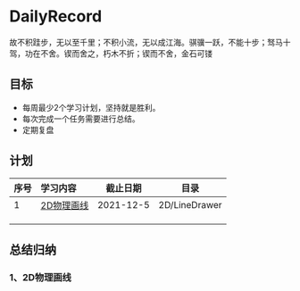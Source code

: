 # DailyRecord
故不积跬步，无以至千里；不积小流，无以成江海。骐骥一跃，不能十步；驽马十驾，功在不舍。锲而舍之，朽木不折；锲而不舍，金石可镂

## 目标

- 每周最少2个学习计划，坚持就是胜利。
- 每次完成一个任务需要进行总结。
- 定期复盘



## 计划

| 序号 | 学习内容                                                     | 截止日期  | 目录          |
| ---- | :----------------------------------------------------------- | --------- | ------------- |
| 1    | [2D物理画线](https://linxinfa.blog.csdn.net/article/details/114700727) | 2021-12-5 | 2D/LineDrawer |
|      |                                                              |           |               |
|      |                                                              |           |               |
|      |                                                              |           |               |



## 总结归纳

### 1、2D物理画线

